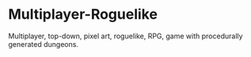 # Multiplayer-Roguelike
Multiplayer, top-down, pixel art, roguelike, RPG, game with procedurally generated dungeons. 
